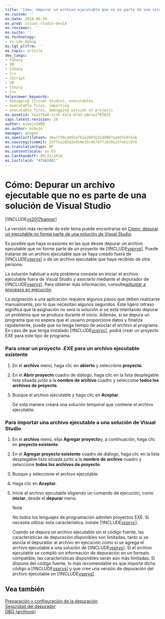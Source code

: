 ```yaml
---
title: 'Cómo: depurar un archivo ejecutable que no es parte de una solución de Visual Studio | Microsoft Docs'
ms.custom: ''
ms.date: 2018-06-30
ms.prod: visual-studio-dev14
ms.reviewer: ''
ms.suite: ''
ms.technology:
- vs-ide-debug
ms.tgt_pltfrm: ''
ms.topic: article
dev_langs:
- FSharp
- VB
- CSharp
- C++
- JScript
- VB
- CSharp
- C++
helpviewer_keywords:
- debugging [Visual Studio], executables
- executable files, importing
- executable files, debugging outside of projects
ms.assetid: 3ea176e8-1ce5-42c4-b7a2-abe3a2765033
caps.latest.revision: 26
author: mikejo5000
ms.author: mikejo
manager: ghogen
ms.openlocfilehash: 36acf39ce892afb2a2601b3149987aa8d7e9f4ab
ms.sourcegitcommit: 55f7ce2d5d2e458e35c45787f1935b237ee5c9f8
ms.translationtype: MT
ms.contentlocale: es-ES
ms.lasthandoff: 08/22/2018
ms.locfileid: "47582061"
---
```

# <a name="how-to-debug-an-executable-not-part-of-a-visual-studio-solution"></a>Cómo: Depurar un archivo ejecutable que no es parte de una solución de Visual Studio
[!INCLUDE[vs2017banner](../includes/vs2017banner.md)]

La versión más reciente de este tema puede encontrarse en [Cómo: depurar un ejecutable no forma parte de una solución de Visual Studio](https://docs.microsoft.com/visualstudio/debugger/how-to-debug-an-executable-not-part-of-a-visual-studio-solution).  
  
Es posible que haya ocasiones en las que desee depurar un archivo ejecutable que no forme parte de un proyecto de [!INCLUDE[vsprvs](../includes/vsprvs-md.md)]. Puede tratarse de un archivo ejecutable que se haya creado fuera de [!INCLUDE[vsprvs](../includes/vsprvs-md.md)] o de un archivo ejecutable que haya recibido de otra persona.  
  
 La solución habitual a este problema consiste en iniciar el archivo ejecutable fuera de Visual Studio y asociarlo mediante el depurador de [!INCLUDE[vsprvs](../includes/vsprvs-md.md)]. Para obtener más información, consulte[adjuntar a procesos en ejecución](../debugger/attach-to-running-processes-with-the-visual-studio-debugger.md).  
  
 La asignación a una aplicación requiere algunos pasos que deben realizarse manualmente, por lo que necesitan algunos segundos. Este ligero retraso significa que la asignación no será la solución si se está intentando depurar un problema que se produce durante el inicio. Además, si se depura un programa que no espera que el usuario proporcione datos y finaliza rápidamente, puede que no tenga tiempo de asociar el archivo al programa. En caso de que tenga instalado [!INCLUDE[vcprvc](../includes/vcprvc-md.md)], podrá crear un proyecto EXE para este tipo de programa.  
  
### <a name="to-create-an-exe-project-for-an-existing-executable"></a>Para crear un proyecto .EXE para un archivo ejecutable existente  
  
1.  En el **archivo** menú, haga clic en **abierto** y seleccione **proyecto**.  
  
2.  En el **Abrir proyecto** cuadro de diálogo, haga clic en la lista desplegable lista situada junto a la **nombre de archivo** cuadro y seleccione **todos los archivos de proyecto**.  
  
3.  Busque el archivo ejecutable y haga clic en **Aceptar**.  
  
     De esta manera creará una solución temporal que contiene el archivo ejecutable.  
  
### <a name="to-import-an-executable-into-a-visual-studio-solution"></a>Para importar una archivo ejecutable a una solución de Visual Studio  
  
1.  En el **archivo** menú, elija **Agregar proyecto**y, a continuación, haga clic en **proyecto existente**.  
  
2.  En el **Agregar proyecto existente** cuadro de diálogo, haga clic en la lista desplegable lista situada junto a la **nombre de archivo** cuadro y seleccione **todos los archivos de proyecto**.  
  
3.  Busque y seleccione el archivo ejecutable.  
  
4.  Haga clic en **Aceptar**.  
  
5.  Inicie el archivo ejecutable eligiendo un comando de ejecución, como **iniciar**, desde el **depurar** menú.  
  
    > [!NOTE]
    >  No todos los lenguajes de programación admiten proyectos EXE. Si necesita utilizar esta característica, instale [!INCLUDE[vcprvc](../includes/vcprvc-md.md)].  
  
     Cuando se depura un archivo ejecutable sin el código fuente, las características de depuración disponibles son limitadas, tanto si se asocia el depurador al archivo en ejecución como si se agrega el archivo ejecutable a una solución de [!INCLUDE[vsprvs](../includes/vsprvs-md.md)]. Si el archivo ejecutable se compiló sin información de depuración en un formato compatible, las características disponibles serán aún más limitadas. Si dispone del código fuente, lo más recomendable es que importe dicho código a [!INCLUDE[vsprvs](../includes/vsprvs-md.md)] y que cree una versión de depuración del archivo ejecutable en [!INCLUDE[vsprvs](../includes/vsprvs-md.md)].  
  
## <a name="see-also"></a>Vea también  
 [Preparación y configuración de la depuración](../debugger/debugger-settings-and-preparation.md)   
 [Seguridad del depurador](../debugger/debugger-security.md)   
 [DBG (archivos)](http://msdn.microsoft.com/en-us/91e449e9-8b65-4123-960f-2107cd1f1cfd)



